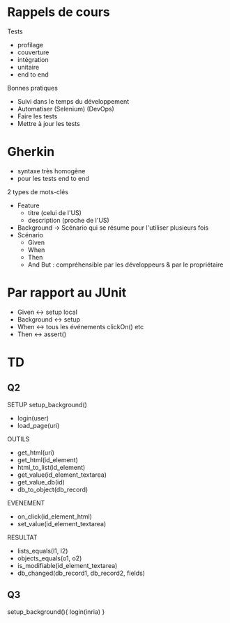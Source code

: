 # Rappels de cours
Tests
- profilage
- couverture
- intégration
- unitaire
- end to end

Bonnes pratiques
- Suivi dans le temps du développement
- Automatiser (Selenium) (DevOps)
- Faire les tests
- Mettre à jour les tests

# Gherkin
- syntaxe très homogène
- pour les tests end to end

2 types de mots-clés
- Feature
	- titre (celui de l'US)
	- description (proche de l'US)
- Background -> Scénario qui se résume pour l'utiliser plusieurs fois
- Scénario
	- Given 
	- When
	- Then 
	- And
But : compréhensible par les développeurs & par le propriétaire

# Par rapport au JUnit
- Given <-> setup local
- Background <-> setup
- When <-> tous les événements clickOn() etc
- Then <-> assert()

# TD
## Q2
SETUP setup_background()
- login(user)
- load_page(uri)

OUTILS
- get_html(uri)
- get_html(id_element)
- html_to_list(id_element)
- get_value(id_element_textarea)
- get_value_db(id)
- db_to_object(db_record)

EVENEMENT
- on_click(id_element_html)
- set_value(id_element_textarea)

RESULTAT
- lists_equals(l1, l2)
- objects_equals(o1, o2)
- is_modifiable(id_element_textarea)
- db_changed(db_record1, db_record2, fields)

## Q3
setup_background(){
	login(inria)
}


